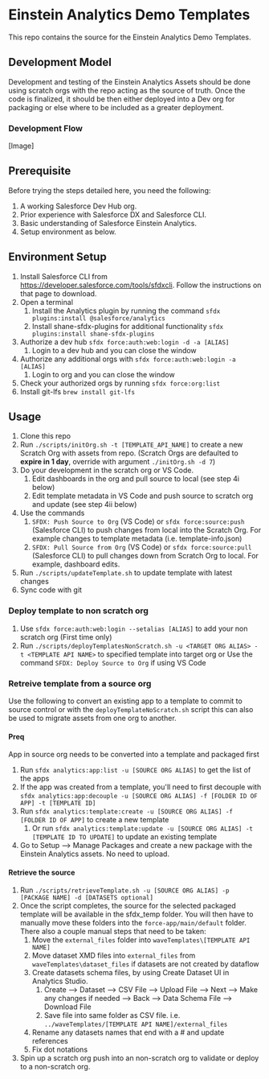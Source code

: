 # Einstein Analytics Demo Templates
This repo contains the source for the Einstein Analytics Demo Templates.

## Development Model
Development and testing of the Einstein Analytics Assets should be done using scratch orgs with the repo acting as the source of truth. Once the code is finalized, it should be then either deployed into a Dev org for packaging or else where to be included as a greater deployment.

### Development Flow
[Image]

## Prerequisite
Before trying the steps detailed here, you need the following:
1. A working Salesforce Dev Hub org.
2. Prior experience with Salesforce DX and Salesforce CLI.
3. Basic understanding of Salesforce Einstein Analytics.
4. Setup environment as below.

## Environment Setup
1. Install Salesforce CLI from https://developer.salesforce.com/tools/sfdxcli. Follow the instructions on that page to download.
2. Open a terminal
    1. Install the Analytics plugin by running the command `sfdx plugins:install @salesforce/analytics`
    2. Install shane-sfdx-plugins for additional functionality `sfdx plugins:install shane-sfdx-plugins`
3. Authorize a dev hub `sfdx force:auth:web:login -d -a [ALIAS]`
    1. Login to a dev hub and you can close the window
4. Authorize any additional orgs with `sfdx force:auth:web:login -a [ALIAS]`
    1. Login to org and you can close the window
5. Check your authorized orgs by running `sfdx force:org:list`
6. Install git-lfs `brew install git-lfs`

## Usage
1. Clone this repo
2. Run `./scripts/initOrg.sh -t [TEMPLATE_API_NAME]` to create a new Scratch Org with assets from repo. (Scratch Orgs are defaulted to **expire in 1 day**, override with argument `./initOrg.sh -d 7`)
3. Do your development in the scratch org or VS Code.
    1. Edit dashboards in the org and pull source to local (see step 4i below)
    2. Edit template metadata in VS Code and push source to scratch org and update (see step 4ii below)
4. Use the commands 
    1. `SFDX: Push Source to Org` (VS Code) or `sfdx force:source:push` (Salesforce CLI) to push changes from local into the Scratch Org. For example changes to template metadata (i.e. template-info.json)
    2. `SFDX: Pull Source from Org` (VS Code) or `sfdx force:source:pull` (Salesforce CLI) to pull changes down from Scratch Org to local. For example, dashboard edits.
5. Run `./scripts/updateTemplate.sh` to update template with latest changes
6. Sync code with git

### Deploy template to non scratch org
1. Use `sfdx force:auth:web:login --setalias [ALIAS]` to add your non scratch org (First time only)
2. Run `./scripts/deployTemplatesNonScratch.sh -u <TARGET ORG ALIAS> -t <TEMPLATE API NAME>` to specified template into target org or Use the command `SFDX: Deploy Source to Org` if using VS Code

### Retreive template from a source org
Use the following to convert an existing app to a template to commit to source control or with the `deployTemplateNoScratch.sh` script this can also be used to migrate assets from one org to another.

#### Preq 
App in source org needs to be converted into a template and packaged first
1. Run `sfdx analytics:app:list -u [SOURCE ORG ALIAS]` to get the list of the apps
2. If the app was created from a template, you'll need to first decouple with `sfdx analytics:app:decouple -u [SOURCE ORG ALIAS] -f [FOLDER ID OF APP] -t [TEMPLATE ID]`
3. Run `sfdx analytics:template:create -u [SOURCE ORG ALIAS] -f [FOLDER ID OF APP]` to create a new template
    1. Or run `sfdx analytics:template:update -u [SOURCE ORG ALIAS] -t [TEMPLATE ID TO UPDATE]` to update an existing template
4. Go to Setup --> Manage Packages and create a new package with the Einstein Analytics assets. No need to upload. 

#### Retrieve the source
1. Run `./scripts/retrieveTemplate.sh -u [SOURCE ORG ALIAS] -p [PACKAGE NAME] -d [DATASETS optional]`
2. Once the script completes, the source for the selected packaged template will be available in the sfdx_temp folder. You will then have to manually move these folders into the `force-app/main/default` folder. There also a couple manual steps that need to be taken:
    1. Move the `external_files` folder into `waveTemplates\[TEMPLATE API NAME]`
    2. Move dataset XMD files into `external_files` from `waveTemplates\dataset_files` if datasets are not created by dataflow
    3. Create datasets schema files, by using Create Dataset UI in Analytics Studio.
        1. Create --> Dataset --> CSV File --> Upload File --> Next --> Make any changes if needed --> Back --> Data Schema File --> Download File
        2. Save file into same folder as CSV file. i.e. `../waveTemplates/[TEMPLATE API NAME]/external_files`
    3. Rename any datasets names that end with a # and update references
    4. Fix dot notations
3. Spin up a scratch org push into an non-scratch org to validate or deploy to a non-scratch org.

